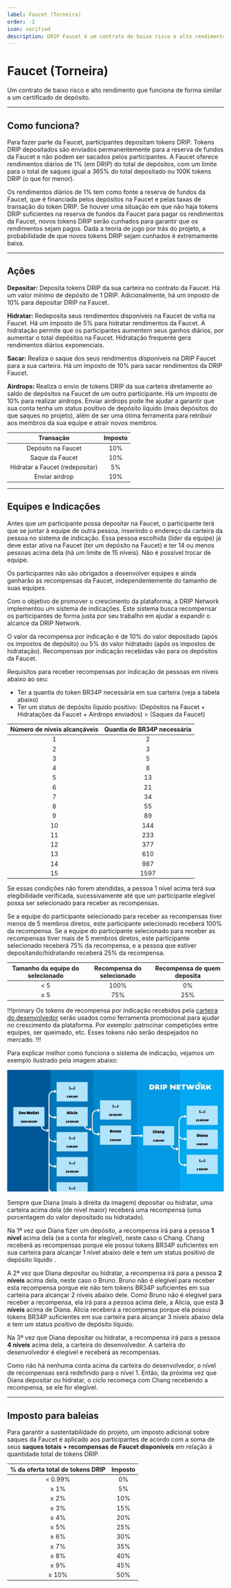 ```yaml
---
label: Faucet (Torneira)
order: -2
icon: verified
description: DRIP Faucet é um contrato de baixo risco e alto rendimento que funciona de forma similar a um certificado de depósito. Saiba mais sobre como ele funciona, incluindo o sistema de indicações, e o imposto para baleias.
---
```


# Faucet (Torneira)
Um contrato de baixo risco e alto rendimento que funciona de forma similar a um certificado de depósito.

---
## Como funciona?

Para fazer parte da Faucet, participantes depositam tokens DRIP. Tokens DRIP depositados são enviados permanentemente para a reserva de fundos da Faucet e não podem ser sacados pelos participantes. A Faucet oferece rendimentos diários de 1% (em DRIP) do total de depósitos, com um limite para o total de saques igual a 365% do total depositado ou 100K tokens DRIP (o que for menor).

Os rendimentos diários de 1% tem como fonte a reserva de fundos da Faucet, que é financiada pelos depósitos na Faucet e pelas taxas de transação do token DRIP. Se houver uma situação em que não haja tokens DRIP suficientes na reserva de fundos da Faucet para pagar os rendimentos da Faucet, novos tokens DRIP serão cunhados para garantir que os rendimentos sejam pagos. Dada a teoria de jogo por trás do projeto, a probabilidade de que novos tokens DRIP sejam cunhados é extremamente baixa.

---
##  Ações

**Depositar:**
Deposita tokens DRIP da sua carteira no contrato da Faucet. Há um valor mínimo de depósito de 1 DRIP. Adicionalmente, há um imposto de 10% para depositar DRIP na Faucet.

**Hidratar:**
Redeposita seus rendimentos disponíveis na Faucet de volta na Faucet. Há um imposto de 5% para hidratar rendimentos da Faucet. A hidratação permite que os participantes aumentem seus ganhos diários, por aumentar o total depósitos na Faucet. Hidratação frequente gera rendimentos diários exponenciais.

**Sacar:**
Realiza o saque dos seus rendimentos disponíveis na DRIP Faucet para a sua carteira. Há um imposto de 10% para sacar rendimentos da DRIP Faucet.

**Airdrops:**
Realiza o envio de tokens DRIP da sua carteira diretamente ao saldo de depósitos na Faucet de um outro participante. Há um imposto de 10% para realizar airdrops.
Enviar airdrops pode lhe ajudar a garantir que sua conta tenha um status positivo de depósito líquido (mais depósitos do que saques no projeto), além de ser uma ótima ferramenta para retribuir aos membros da sua equipe e atrair novos membros.


| Transação | Imposto |
|:---:|:---:|
| Depósito na Faucet | 10% |
| Saque da Faucet | 10% |
| Hidratar a Faucet (redepositar) | 5% |
| Enviar airdrop | 10% |

---

## Equipes e Indicações

Antes que um participante possa depositar na Faucet, o participante terá que se juntar à equipe de outra pessoa, inserindo o endereço da carteira da pessoa no sistema de indicação. Essa pessoa escolhida (líder da equipe) já deve estar ativa na Faucet (ter um depósito na Faucet) e ter 14 ou menos pessoas acima dela (há um limite de 15 níveis). Não é possível trocar de equipe.

Os participantes não são obrigados a desenvolver equipes e ainda ganharão as recompensas da Faucet, independentemente do tamanho de suas equipes.

Com o objetivo de promover o crescimento da plataforma, a DRIP Network implementou um sistema de indicações. Este sistema busca recompensar os participantes de forma justa por seu trabalho em ajudar a expandir o alcance da DRIP Network.

O valor da recompensa por indicação é de 10% do valor depositado (após os impostos de depósito) ou 5% do valor hidratado (após os impostos de hidratação). Recompensas por indicação recebidas vão para os depósitos da Faucet.

Requisitos para receber recompensas por indicação de pessoas em níveis abaixo ao seu:
- Ter a quantia do token BR34P necessária em sua carteira (veja a tabela abaixo)
- Ter um status de depósito líquido positivo: (Depósitos na Faucet + Hidratações da Faucet + Airdrops enviados) > (Saques da Faucet)


| Número de níveis alcançáveis | Quantia de BR34P necessária |
|:---:|:---:|
| 1 | 2 |
| 2 | 3 |
| 3 | 5 |
| 4 | 8 |
| 5 | 13 |
| 6 | 21 |
| 7 | 34 |
| 8 | 55 |
| 9 | 89 |
| 10 | 144 |
| 11 | 233 |
| 12 | 377 |
| 13 | 610 |
| 14 | 987 |
| 15 | 1597 |


Se essas condições não forem atendidas, a pessoa 1 nível acima terá sua elegibilidade verificada, sucessivamente até que um participante elegível possa ser selecionado para receber as recompensas.

Se a equipe do participante selecionado para receber as recompensas tiver menos de 5 membros diretos, este participante selecionado receberá 100% da recompensa.
Se a equipe do participante selecionado para receber as recompensas tiver mais de 5 membros diretos, este participante selecionado receberá 75% da recompensa, e a pessoa que estiver depositando/hidratando receberá 25% da recompensa.

| Tamanho da equipe do selecionado | Recompensa do selecionado | Recompensa de quem deposita |
|:---:|:---:|:---:|
| < 5 | 100% | 0% |
| ≥ 5 | 75% | 25% |

!!!primary
Os tokens de recompensa por indicação recebidos pela [carteira do desenvolvedor](https://bscscan.com/address/0xe8e9720e39e13854657c165cf4eb10b2dfe33570) serão usados como ferramenta promocional para ajudar no crescimento da plataforma. Por exemplo: patrocinar competições entre equipes, ser queimado, etc. Esses tokens não serão despejados no mercado.
!!!

Para explicar melhor como funciona o sistema de indicação, vejamos um exemplo ilustrado pela imagem abaixo:

![Ilustração da seguinte árvore de indicações: Carteira do desenvolvedor (5 membros diretos, 1600 BR34P) → Alicia (2 membros diretos, 10 BR34P) → Bruno (1 membro direto, 0 BR34P) → Chang (3 membros diretos, 2 BR34P) → Diana (0 membros diretos, 0 BR34P).](/static/banner_faucet_referral.jpg)

Sempre que Diana (mais à direita da imagem) depositar ou hidratar, uma carteira acima dela (de nível maior) receberá uma recompensa (uma porcentagem do valor depositado ou hidratado).

Na 1ª vez que Diana fizer um depósito, a recompensa irá para a pessoa **1 nível** acima dela (se a conta for elegível), neste caso o Chang. Chang receberá as recompensas porque ele possui tokens BR34P suficientes em sua carteira para alcançar 1 nível abaixo dele e tem um status positivo de depósito líquido .

A 2ª vez que Diana depositar ou hidratar, a recompensa irá para a pessoa **2 níveis** acima dela, neste caso o Bruno. Bruno não é elegível para receber esta recompensa porque ele não tem tokens BR34P suficientes em sua carteira para alcançar 2 níveis abaixo dele. Como Bruno não é elegível para receber a recompensa, ela irá para a pessoa acima dele, a Alicia, que está **3 níveis** acima de Diana. Alicia receberá a recompensa porque ela possui tokens BR34P suficientes em sua carteira para alcançar 3 níveis abaixo dela e tem um status positivo de depósito líquido.

Na 3ª vez que Diana depositar ou hidratar, a recompensa irá para a pessoa **4 níveis** acima dela, a carteira do desenvolvedor. A carteira do desenvolvedor é elegível e receberá as recompensas.

Como não há nenhuma conta acima da carteira do desenvolvedor, o nível de recompensas será redefinido para o nível 1. Então, da próxima vez que Diana depositar ou hidratar, o ciclo recomeça com Chang recebendo a recompensa, se ele for elegível.

---

## Imposto para baleias

Para garantir a sustentabilidade do projeto, um imposto adicional sobre saques da Faucet é aplicado aos participantes de acordo com a soma de seus **saques totais + recompensas de Faucet disponíveis** em relação à quantidade total de tokens DRIP.

| % da oferta total de tokens DRIP | Imposto |
|:---:|:---:|
| < 0.99% | 0% |
| ≥ 1% | 5% |
| ≥ 2% | 10% |
| ≥ 3% | 15% |
| ≥ 4% | 20% |
| ≥ 5% | 25% |
| ≥ 6% | 30% |
| ≥ 7% | 35% |
| ≥ 8% | 40% |
| ≥ 9% | 45% |
| ≥ 10% | 50% |
